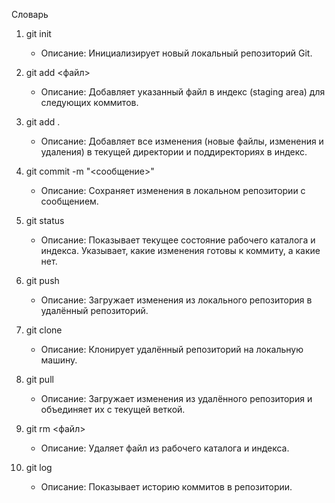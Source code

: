 Словарь
1. git init
   - Описание: Инициализирует новый локальный репозиторий Git.

2. git add <файл>
   - Описание: Добавляет указанный файл в индекс (staging area) для следующих коммитов.

3. git add .
   - Описание: Добавляет все изменения (новые файлы, изменения и удаления) в текущей директории и поддиректориях в индекс.

4. git commit -m "<сообщение>"
   - Описание: Сохраняет изменения в локальном репозитории с сообщением.

5. git status
   - Описание: Показывает текущее состояние рабочего каталога и индекса. Указывает, какие изменения готовы к коммиту, а какие нет.

6. git push <remote> <branch>
   - Описание: Загружает изменения из локального репозитория в удалённый репозиторий.

7. git clone <url>
   - Описание: Клонирует удалённый репозиторий на локальную машину.

8. git pull <remote> <branch>
   - Описание: Загружает изменения из удалённого репозитория и объединяет их с текущей веткой.

9. git rm <файл>
   - Описание: Удаляет файл из рабочего каталога и индекса.
   
10. git log
    - Описание: Показывает историю коммитов в репозитории.
    
